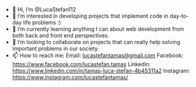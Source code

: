 - 👋 Hi, I’m @LucaStefan112
- 👀 I’m interested in developing projects that implement code in day-to-day life problems :)
- 🌱 I’m currently learning anything I can about web development from both back and front end perspectives.
- 💞️ I’m looking to collaborate on projects that can really help solving important problems in our society.
- 📫 How to reach me: 
  Email: lucastefantamas@gmail.com
  Facebook: https://www.facebook.com/lucastefan.tamas
  Linkedin: https://www.linkedin.com/in/tamas-luca-stefan-4b45311a2
  Instagram: https://www.instagram.com/lucastefantamas/

<!---
LucaStefan112/LucaStefan112 is a ✨ special ✨ repository because its `README.md` (this file) appears on your GitHub profile.
You can click the Preview link to take a look at your changes.
--->
